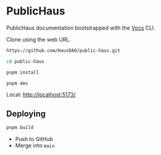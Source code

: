 # PublicHaus

PublicHaus documentation bootstrapped with the [Vocs](https://vocs.dev) CLI.

Clone using the web URL.

```bash
https://github.com/HausDAO/public-haus.git
```

```bash
cd public-haus
```

```bash
pnpm install
```

```bash
pnpm dev
```

Local: [http://localhost:5173/](http://localhost:5173/)

## Deploying

```bash
pnpm build
```

- Push to GitHub
- Merge into `main`
